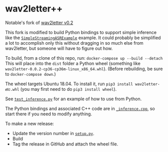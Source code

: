 # wav2letter++

Notable's fork of [wav2letter v0.2](https://github.com/facebookresearch/wav2letter/tree/v0.2)

This fork is modified to build Python bindings to support simple inference like the [`SimpleStreamingASRExample`](inference/inference/examples/SimpleStreamingASRExample.cpp) example. It could probably be simplified a lot to accomplish only this without dragging in so much else from wav2letter, but someone will have to figure out how. 

To build, from a clone of this repo, run:
```docker-compose up --build --detach```
This will place into the `dist` folder a Python wheel (something like `wav2letter-0.0.2-cp36-cp36m-linux_x86_64.whl`). (Before rebuilding, be sure to `docker-compose down`.)

The wheel targets Ubuntu 18.04. To install it, run `pip3 install wav2letter-𝑒𝑡𝑐.whl` (you may first need to do `pip3 install wheel`). 

See [`test_inference.py`](inference/wav2letter/test_inference.py) for an example of how to use from Python. 

The Python bindings and associated C++ code are in [`_inference.cpp`](inference/wav2letter/_inference.cpp), so start there if you need to modify anything. 

To make a new release:
* Update the version number in [`setup.py`](inference/setup.py).
* Build
* Tag the release in GitHub and attach the wheel file. 